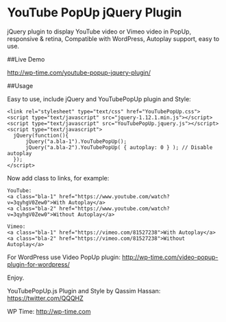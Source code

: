 # YouTube PopUp jQuery Plugin
jQuery plugin to display YouTube video or Vimeo video in PopUp, responsive &amp; retina, Compatible with WordPress, Autoplay support, easy to use.

##Live Demo

http://wp-time.com/youtube-popup-jquery-plugin/

##Usage

Easy to use, include jQuery and YouTubePopUp plugin and Style:

    <link rel="stylesheet" type="text/css" href="YouTubePopUp.css">
    <script type="text/javascript" src="jquery-1.12.1.min.js"></script>
    <script type="text/javascript" src="YouTubePopUp.jquery.js"></script>
    <script type="text/javascript">
      jQuery(function(){
          jQuery("a.bla-1").YouTubePopUp();
          jQuery("a.bla-2").YouTubePopUp( { autoplay: 0 } ); // Disable autoplay
      });
    </script>
  
Now add class to links, for example:

    YouTube:
    <a class="bla-1" href="https://www.youtube.com/watch?v=3qyhgV0Zew0">With Autoplay</a>
    <a class="bla-2" href="https://www.youtube.com/watch?v=3qyhgV0Zew0">Without Autoplay</a>
 
    Vimeo:
    <a class="bla-1" href="https://vimeo.com/81527238">With Autoplay</a>
    <a class="bla-2" href="https://vimeo.com/81527238">Without Autoplay</a>

For WordPress use Video PopUp plugin: http://wp-time.com/video-popup-plugin-for-wordpress/

Enjoy.

YouTubePopUp.js Plugin and Style by Qassim Hassan: https://twitter.com/QQQHZ

WP Time: http://wp-time.com
